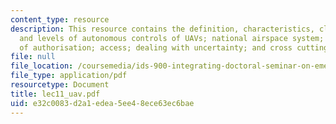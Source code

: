 ```yaml
---
content_type: resource
description: This resource contains the definition, characteristics, classes, applications
  and levels of autonomous controls of UAVs; national airspace system; certificate
  of authorisation; access; dealing with uncertainty; and cross cutting themes.
file: null
file_location: /coursemedia/ids-900-integrating-doctoral-seminar-on-emerging-technologies-fall-2005/e32c0083d2a1edea5ee48ece63ec6bae_lec11_uav.pdf
file_type: application/pdf
resourcetype: Document
title: lec11_uav.pdf
uid: e32c0083-d2a1-edea-5ee4-8ece63ec6bae
---
```

